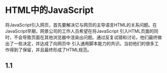 # HTML中的JavaScript

将JavaScript引入网页，首先要解决它与网页的主导语言HTML的关系问题。在JavaScript早期，网景公司的工作人员希望在将JavaScript
引入HTML页面的同时，不会导致页面在其他浏览器中渲染出问题。通过反复试错和讨论，他们最终做出了一些决定，并达成了向网页中
引入通用脚本能力的共识。当初他们的很多工作得到了保留，并且最终形成了HTML规范。

## 1.1 <script> 元素

    <script> 元素有下列8个属性。

*  async ：可选。表示应该立即开始下载脚本，但不能阻止其他页面动作，比如下载资源或等待其他脚本加载。只对外部脚本文件有效。
*  charset ：可选。使用 src 属性指定的代码字符集。这个属性很少使用，因为大多数浏览器不在乎它的值。
*  crossorigin ：可选。配置相关请求的CORS（跨源资源共享）设置。默认不使用CORS。
*  crossorigin="anonymous" 配置文件请求不必设置凭据标志。 crossorigin="use-credentials" 设置凭据标志，意味着出站请求会包含凭据。
*  defer ：可选。表示在文档解析和显示完成后再执行脚本是没有问题的。只对外部脚本文件有效。在IE7及更早的版本中，对行内脚本也可以指定这个属性。
*  integrity ：可选。允许比对接收到的资源和指定的加密签名以验证子资源完整性（SRI，Subresource Intergrity）。如果接收到的资源的签名与这个属性指定的签名不匹配，则页面会报错，脚本不会执行。这个属性可以用于确保内容分发网络（CDN，Content Delivery Network）不会提供恶意内容。
*  src ：可选。表示包含要执行的代码的外部文件。
*  type ：可选。代替 language ，表示代码块中脚本语言的内
容类型（也称MIME类型）。按照惯例，这个值始终都
是 "text/javascript" ，尽管 "text/javascript" 和 "text/ecmascript" 都已经废弃了。JavaScript文件的MIME类型通常是 "application/xjavascript" ，不过给type属性这个值有可能导致脚本被忽略。在非IE的浏览器中有效的其他值还有 "application/javascript" 和 "application/ecmascript" 。如果这个值是 module ，则代码会被当成ES6模块，而且只有这时候代码中才能出现 import 和 export 关键字。

使用 <script> 的方式有两种：通过它直接在网页中嵌入JavaScript代码，以及通过它在网页中包含外部JavaScript文件。

要嵌入行内JavaScript代码，直接把代码放在 <script> 元素中就行：

```javascript
<script>
function sayHi() {
console.log("Hi!");
}
</script>
```







